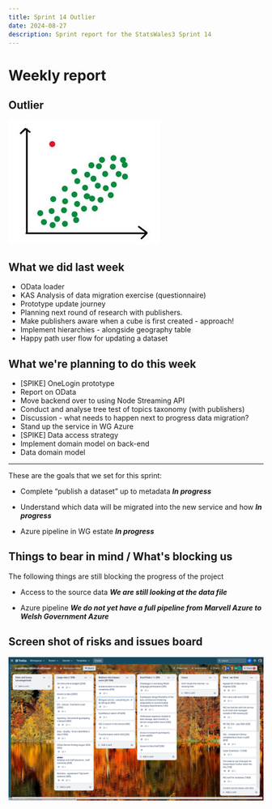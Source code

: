 ```yaml
---
title: Sprint 14 Outlier
date: 2024-08-27
description: Sprint report for the StatsWales3 Sprint 14
---
```


Weekly report
=============

Outlier
------------------------------

![Outlier](outlier.jpg)

What we did last week
------------------------

- OData loader
- KAS Analysis of data migration exercise (questionnaire)
- Prototype update journey
- Planning next round of research with publishers.
- Make publishers aware when a cube is first created - approach!
- Implement hierarchies - alongside geography table
- Happy path user flow for updating a dataset

What we're planning to do this week
-----------------------------------

- [SPIKE] OneLogin prototype
- Report on OData
- Move backend over to using Node Streaming API
- Conduct and analyse tree test of topics taxonomy (with publishers)
- Discussion - what needs to happen next to progress data migration?
- Stand up the service in WG Azure
- [SPIKE] Data access strategy
- Implement domain model on back-end
- Data domain model

-----------------------------------

These are the goals that we set for this sprint:

- Complete “publish a dataset” up to metadata
  <span class="badge bg-info">_**In progress**_</span>

- Understand which data will be migrated into the new service and how 
  <span class="badge bg-info">_**In progress**_</span>

- Azure pipeline in WG estate
  <span class="badge bg-info">_**In progress**_</span>

Things to bear in mind / What's blocking us
-------------------------------------------

The following things are still blocking the progress of the project

- Access to the source data
  ***We are still looking at the data file***

- Azure pipeline
  ***We do not yet have a full pipeline from Marvell Azure to Welsh Government Azure***

Screen shot of risks and issues board
-------------------------------------

![Screenshot of risks and issues board](risksAndIssuesBoard20240827.png)

